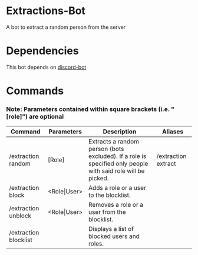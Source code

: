 # Extractions-Bot
A bot to extract a random person from the server

# Dependencies
This bot depends on [discord-bot](https://www.npmjs.com/package/discord-bot)

# Commands
### Note: Parameters contained within square brackets (i.e. "\[role\]") are optional
| Command               	| Parameters   	| Description                                                                                                 	| Aliases             	|
|-----------------------	|--------------	|-------------------------------------------------------------------------------------------------------------	|---------------------	|
| /extraction random    	| \[Role\]       	| Extracts a random person (bots excluded). If a role is specified only people with said role will be picked. 	| /extraction extract 	|
| /extraction block     	| <Role\|User> 	| Adds a role or a user to the blocklist.                                                                     	|                     	|
| /extraction unblock   	| <Role\|User> 	| Removes a role or a user from the blocklist.                                                                	|                     	|
| /extraction blocklist 	|              	| Displays a list of blocked users and roles.                                                                 	|                     	|
